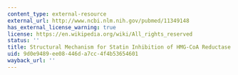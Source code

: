 ```yaml
---
content_type: external-resource
external_url: http://www.ncbi.nlm.nih.gov/pubmed/11349148
has_external_license_warning: true
license: https://en.wikipedia.org/wiki/All_rights_reserved
status: ''
title: Structural Mechanism for Statin Inhibition of HMG-CoA Reductase
uid: 9d0e9489-ee08-446d-a7cc-4f4b53654601
wayback_url: ''
---
```

